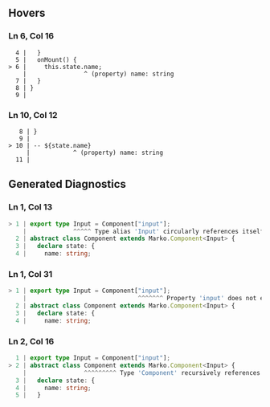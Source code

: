 ## Hovers
### Ln 6, Col 16
```marko
  4 |   }
  5 |   onMount() {
> 6 |     this.state.name;
    |                ^ (property) name: string
  7 |   }
  8 | }
  9 |
```

### Ln 10, Col 12
```marko
   8 | }
   9 |
> 10 | -- ${state.name}
     |            ^ (property) name: string
  11 |
```

## Generated Diagnostics
### Ln 1, Col 13
```ts
> 1 | export type Input = Component["input"];
    |             ^^^^^ Type alias 'Input' circularly references itself.
  2 | abstract class Component extends Marko.Component<Input> {
  3 |   declare state: {
  4 |     name: string;
```

### Ln 1, Col 31
```ts
> 1 | export type Input = Component["input"];
    |                               ^^^^^^^ Property 'input' does not exist on type 'Component'.
  2 | abstract class Component extends Marko.Component<Input> {
  3 |   declare state: {
  4 |     name: string;
```

### Ln 2, Col 16
```ts
  1 | export type Input = Component["input"];
> 2 | abstract class Component extends Marko.Component<Input> {
    |                ^^^^^^^^^ Type 'Component' recursively references itself as a base type.
  3 |   declare state: {
  4 |     name: string;
  5 |   }
```

